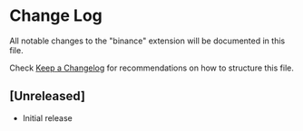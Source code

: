 # Change Log

All notable changes to the "binance" extension will be documented in this file.

Check [Keep a Changelog](http://keepachangelog.com/) for recommendations on how to structure this file.

## [Unreleased]

- Initial release